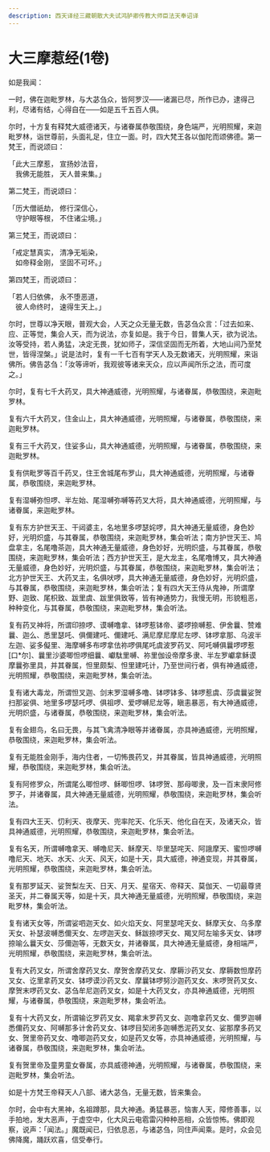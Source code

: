 ```yaml
---
description: 西天译经三藏朝散大夫试鸿胪卿传教大师臣法天奉诏译
---
```


# 大三摩惹经(1卷)

如是我闻：

一时，佛在迦毗罗林，与大苾刍众，皆阿罗汉——诸漏已尽，所作已办，逮得己利，尽诸有结，心得自在——如是五千五百人俱。

尔时，十方复有释梵大威德诸天，与诸眷属恭敬围绕，身色端严，光明照耀，来迦毗罗林，诣世尊前，头面礼足，住立一面。时，四大梵王各以伽陀而颂佛德。第一梵王，而说颂曰：

「此大三摩惹， 宣扬妙法音，\
　我佛无能胜， 天人普来集。」

第二梵王，而说颂曰：

「历大僧祇劫， 修行深信心，\
　守护眼等根， 不住诸尘境。」

第三梵王，而说颂曰：

「戒定慧真实， 清净无垢染，\
　如帝释金刚， 坚固不可坏。」

第四梵王，而说颂曰：

「若人归依佛， 永不堕恶道，\
　彼人命终时， 速得生天上。」

尔时，世尊以净天眼，普观大会，人天之众无量无数，告苾刍众言：「过去如来、应、正等觉，集会人天，而为说法，亦复如是。我于今日，普集人天，欲为说法。汝等受持，若人勇猛，决定无畏，犹如师子，深信坚固而无所着，大地山间乃至梵世，皆得涅槃。」说是法时，复有一千七百有学天人及无数诸天，光明照耀，来诣佛所。佛告苾刍：「汝等谛听，我观彼等诸来天众，应以声闻所乐之法，而可度之。」

尔时，复有七千大药叉，具大神通威德，光明照耀，与诸眷属，恭敬围绕，来迦毗罗林。

复有六千大药叉，住金山上，具大神通威德，光明照耀，与诸眷属，恭敬围绕，来迦毗罗林。

复有三千大药叉，住娑多山，具大神通威德，光明照耀，与诸眷属，恭敬围绕，来迦毗罗林。

复有供毗罗等百千药叉，住王舍城尾布罗山，具大神通威德，光明照耀，与诸眷属，恭敬围绕，来迦毗罗林。

复有湿嚩弥怛啰、半左始、尾湿嚩弥嚩等药叉大将，具大神通威德，光明照耀，与诸眷属，来迦毗罗林。

复有东方护世天王、干闼婆主，名地里多啰瑟姹啰，具大神通无量威德，身色妙好，光明炽盛，与其眷属，恭敬围绕，来迦毗罗林，集会听法；南方护世天王、鸠盘拿主，名尾噜茶迦，具大神通无量威德，身色妙好，光明炽盛，与其眷属，恭敬围绕，来迦毗罗林，集会听法；西方护世天王，是大龙主，名尾噜博叉，具大神通无量威德，身色妙好，光明炽盛，与其眷属，恭敬围绕，来迦毗罗林，集会听法；北方护世天王、大药叉主，名俱吠啰，具大神通无量威德，身色妙好，光明炽盛，与其眷属，恭敬围绕，来迦毗罗林，集会听法；复有四大天王侍从鬼神，所谓摩野、迦致、尾枳致、跋里虞、跋里俱致等，皆有神通势力，我慢无明，形貌粗恶，种种变化，与其眷属，恭敬围绕，来迦毗罗林，集会听法。

复有药叉神将，所谓印捺啰、谟嚩噜拿、钵啰惹钵帝、婆啰捺嚩惹、伊舍曩、赞难曩、迦么、悉里瑟吒、俱儞建吒、儞建吒、满尼摩尼摩尼左啰、钵啰拿那、乌波半左迦、娑多儗里、海摩嚩多布啰拿佉祢啰俱尾吒虞波罗药叉、阿吒嚩俱曩啰啰惹\[口\*尔]、曩里沙婆唧怛啰细曩、巘駄里嚩、祢里伽设帝摩多隶、半左罗巘拿稣谟摩曩弥里具，并其眷属，怛里颇梨、怛里建吒计，乃至世间行者，俱有神通威德，光明照耀，恭敬围绕，来迦毗罗林，集会听法。

复有诸大毒龙，所谓怛叉迦、剑末罗湿嚩多噜、钵啰钵多、钵啰惹虞、莎虞曩娑贺扫那娑俱、地里多啰瑟吒啰、俱祖啰、爱啰嚩尼龙等，瞋恚暴恶，有大神通威德，光明炽盛，与诸眷属，恭敬围绕，来迦毗罗林，集会听法。

复有金翅鸟，名曰无畏，与其飞禽清净眼等并诸眷属，亦具神通威德，光明照耀，恭敬围绕，来迦毗罗林，集会听法。

复有无能胜金刚手，海内住者，一切怖畏药叉，并其眷属，皆具神通威德，光明照耀，恭敬围绕，来迦毗罗林，集会听法。

复有阿修罗众，所谓尾么唧怛啰、稣唧怛啰、钵啰贺、那母唧隶，及一百末隶阿修罗子，并诸眷属，具大神通无量威德，光明照耀，恭敬围绕，来迦毗罗林，集会听法。

复有四大王天、忉利天、夜摩天、兜率陀天、化乐天、他化自在天，及诸天众，皆具神通威德，光明照耀，恭敬围绕，来迦毗罗林，集会听法。

复有名天，所谓嚩噜拿天、嚩噜尼天、稣摩天、毕里瑟咤天、阿誐摩天、蜜怛啰嚩噜尼天、地天、水天、火天、风天，如是十天，具大威德，神通变现，并其眷属，光明照耀，恭敬围绕，来迦毗罗林，集会听法。

复有那罗延天、娑贺梨左天、日天、月天、星宿天、帝释天、莫伽天、一切最尊贤圣天，并二眷属天等，如是十天，具大神通无量威德，光明照耀，恭敬围绕，来迦毗罗林，集会听法。

复有诸天女等，所谓娑呬迦天女、如火焰天女、阿里瑟咤天女、稣摩天女、乌多摩天女、补瑟波嚩悉儞天女、左啰迦天女、稣跋捺啰天女、羯叉阿左喻多天女、钵啰捺喻么曩天女、莎儞迦等，无数天女，并诸眷属，具大神通无量威德，身相端严，光明照耀，恭敬围绕，来迦毗罗林，集会听法。

复有大药叉女，所谓舍摩药叉女、摩贺舍摩药叉女、摩耨沙药叉女、摩耨数怛摩药叉女、讫里拿药叉女、钵啰谟沙药叉女、摩曩钵啰努沙迦药叉女、末啰贺药叉女、摩贺末啰药叉女、苾刍牟尼迦药叉女，如是十大药叉女，亦具神通威德，光明照耀，与诸眷属，恭敬围绕，来迦毗罗林，集会听法。

复有十大药叉女，所谓输讫罗药叉女、羯拿末罗药叉女、迦噜拿药叉女、儞罗迦嚩悉儞药叉女、阿嚩那多计舍药叉女、钵啰目契闭多迦嚩悉泥药叉女、娑那摩多药叉女、贺里帝药叉女、噜唧迦药叉女，如是药叉女等，亦具神通威德，光明照耀，与诸眷属，恭敬围绕，来迦毗罗林，集会听法。

复有贺里帝及童男童女眷属，亦具威德神通，光明照耀，与诸眷属，恭敬围绕，来迦毗罗林，集会听法。

如是十方梵王帝释天人八部、诸大苾刍，无量无数，皆来集会。

尔时，会中有大黑神，名祖蹲那，具大神通。勇猛暴恶，恼害人天，障修善事，以手拍地，发大恶声，于虚空中，化大风云电雹雷闪种种恶相，众皆惊怖。佛即观察，说声：「闻法。」魔既闻已，归依息恶，与诸苾刍，同住声闻乘。是时，众会见佛降魔，踊跃欢喜，信受奉行。
